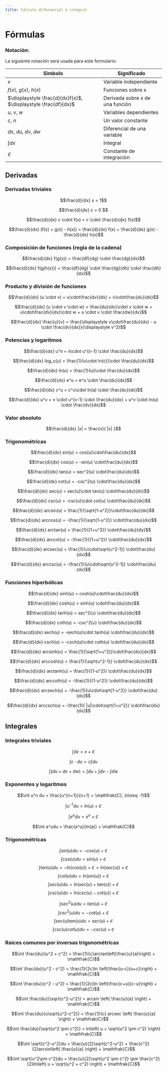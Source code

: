 ```yaml
---
title: Cálculo diferencial e integral
---
```


# Fórmulas

### Notación:

La siguiente notación será usada para este formulario:

| Símbolo | Significado |
| --- | --- |
| $x$ | Variable independiente |
| $f(x)$, $g(x)$, $h(x)$ | Funciones sobre x |
| $\displaystyle \frac{d}{dx}f(x)$, $\displaystyle \frac{df}{dx}$ | Derivada sobre x de una función |
| $u$, $v$, $w$ | Variables dependientes |
| $c$, $n$ | Un valor constante |
| $dx$, $du$, $dv$, $dw$ | Diferencial de una variable |
| $\displaystyle \int dx$ | Integral |
| $\mathfrak{C}$ | Constante de integración |

## Derivadas

### Derivadas triviales

$$\frac{d}{dx} x = 1$$

$$\frac{d}{dx} c = 0 $$

$$\frac{d}{dx} c \cdot f(x) = c \cdot \frac{d}{dx} f(x)$$

$$\frac{d}{dx} (f(x) + g(x) - h(x)) = \frac{d}{dx} f(x) + \frac{d}{dx} g(x) - \frac{d}{dx} h(x)$$

### Composición de funciones (regla de la cadena)

$$\frac{d}{dx} f(g(x)) = \frac{df}{dg} \cdot \frac{dg}{dx}$$

$$\frac{d}{dx} f(g(h(x))) = \frac{df}{dg} \cdot \frac{dg}{dh} \cdot \frac{dh}{dx}$$

### Producto y división de funciones

$$\frac{d}{dx} (u \cdot v) = u\cdot\frac{dv}{dx} + v\cdot\frac{du}{dx}$$

$$\frac{d}{dx} (u \cdot v \cdot w) = \frac{du}{dx}\cdot v \cdot w +  u\cdot\frac{dv}{dx}\cdot w + u \cdot v \cdot \frac{dw}{dx}$$

$$\frac{d}{dx} \frac{u}{v} = \frac{\displaystyle v\cdot\frac{du}{dx} - u \cdot \frac{dv}{dx}}{\displaystyle v^2}$$

### Potencias y logaritmos

$$\frac{d}{dx} u^n = n\cdot u^{n-1} \cdot \frac{du}{dx}$$

$$\frac{d}{dx} log_c(u) = \frac{1}{u\cdot ln(c)}\cdot \frac{du}{dx}$$

$$\frac{d}{dx} ln(u) = \frac{1}{u}\cdot \frac{du}{dx}$$

$$\frac{d}{dx} e^u = e^u \cdot \frac{du}{dx}$$

$$\frac{d}{dx} c^u = c^u\cdot ln(a) \cdot \frac{du}{dx}$$

$$\frac{d}{dx} u^v = v \cdot u^{v-1} \cdot \frac{du}{dx} + u^v \cdot ln(u) \cdot \frac{dv}{dx}$$

### Valor absoluto

$$\frac{d}{dx} |x| = \frac{x}{ |x| }$$

### Trigonométricas

$$\frac{d}{dx} sin(u) = cos(u)\cdot\frac{du}{dx}$$

$$\frac{d}{dx} cos(u) = -sin(u) \cdot\frac{du}{dx}$$

$$\frac{d}{dx} tan(u) = sec^2(u) \cdot\frac{du}{dx}$$

$$\frac{d}{dx} cot(u) = -csc^2(u) \cdot\frac{du}{dx}$$

$$\frac{d}{dx} sec(u) = sec(u)\cdot tan(u) \cdot\frac{du}{dx}$$

$$\frac{d}{dx} csc(u) = -csc(u)\cdot cot(u) \cdot\frac{du}{dx}$$

$$\frac{d}{dx} arcsin(u) = \frac{1}{\sqrt{1-u^2}}\cdot\frac{du}{dx}$$

$$\frac{d}{dx} arccos(u) = -\frac{1}{\sqrt{1-u^2}} \cdot\frac{du}{dx}$$

$$\frac{d}{dx} arctan(u) = \frac{1}{{1+u^2}} \cdot\frac{du}{dx}$$

$$\frac{d}{dx} arccot(u) = -\frac{1}{{1+u^2}}  \cdot\frac{du}{dx}$$

$$\frac{d}{dx} arcsec(u) = \frac{1}{u\cdot\sqrt{u^2-1}} \cdot\frac{du}{dx}$$

$$\frac{d}{dx} arccsc(u) = -\frac{1}{u\cdot\sqrt{u^2-1}} \cdot\frac{du}{dx}$$

### Funciones hiperbólicas

$$\frac{d}{dx} sinh(u) = cosh(u)\cdot\frac{du}{dx}$$

$$\frac{d}{dx} cosh(u) = sinh(u) \cdot\frac{du}{dx}$$

$$\frac{d}{dx} tanh(u) = sec^2(u) \cdot\frac{du}{dx}$$

$$\frac{d}{dx} coth(u) = -csc^2(u) \cdot\frac{du}{dx}$$

$$\frac{d}{dx} sech(u) = -sech(u)\cdot tanh(u) \cdot\frac{du}{dx}$$

$$\frac{d}{dx} csch(u) = -csch(u)\cdot coth(u) \cdot\frac{du}{dx}$$

$$\frac{d}{dx} arcsinh(u) = \frac{1}{\sqrt{1+u^2}}\cdot\frac{du}{dx}$$

$$\frac{d}{dx} arccosh(u) = \frac{1}{\sqrt{u^2-1}} \cdot\frac{du}{dx}$$

$$\frac{d}{dx} arctanh(u) = \frac{1}{{1-u^2}} \cdot\frac{du}{dx}$$

$$\frac{d}{dx} arccoth(u) = -\frac{1}{{1-u^2}}  \cdot\frac{du}{dx}$$

$$\frac{d}{dx} arcsech(u) = -\frac{1}{u\cdot\sqrt{1-u^2}} \cdot\frac{du}{dx}$$

$$\frac{d}{dx} arccsch(u) = -\frac{1}{ |u|\cdot\sqrt{1+u^2}} \cdot\frac{du}{dx}$$

## Integrales

### Integrales triviales

$$\int dx = x + \mathfrak{C}$$

$$\int c\cdot du = c \int du$$

$$\int(du + dv + dw) = \int du + \int dv - \int dw$$

### Exponentes y logaritmos

$$\int u^n du = \frac{u^{n+1}}{n+1} + \mathfrak{C}, (n\neq -1)$$

$$\int u^{-1}du = ln(u) + \mathfrak{C}$$

$$\int e^udu = e^u + \mathfrak{C}$$

$$\int a^udu = \frac{a^u}{ln(a)} + \mathfrak{C}$$

### Trigonométricas

$$\int sin(u)du = -cos(u) + \mathfrak{C}$$ $$\int cos(u)du = sin(u) + \mathfrak{C}$$ $$\int tan(u)du = -ln(cos(u)) + \mathfrak{C} = ln(sec(u)) + \mathfrak{C}$$ $$\int cot(u)du = ln(sin(u)) + \mathfrak{C}$$ $$\int sec(u)du = ln(sec(u) + tan(u)) + \mathfrak{C}$$ $$\int csc(u)du = ln(csc(u) - cot(u)) + \mathfrak{C}$$

$$\int sec^2(u)du = tan(u) + \mathfrak{C}$$ $$\int csc^2(u)du = -cot(u) + \mathfrak{C}$$ $$\int sec(u)tan(u)du = sec(u) + \mathfrak{C}$$ $$\int csc(u)cot(u)du = -csc(u) + \mathfrak{C}$$

### Raíces comunes por inversas trigonométricas

$$\int \frac{du}{u^2 + c^2} = \frac{1}{c}arctan\left(\frac{u}{a}\right) + \mathfrak{C}$$

$$\int \frac{du}{u^2 - c^2} = \frac{1}{2c}ln \left(\frac{u-c}{u+c}\right) + \mathfrak{C}$$

$$\int \frac{du}{c^2 - u^2} = \frac{1}{2c}ln \left(\frac{c+u}{c-u}\right) + \mathfrak{C}$$

$$\int \frac{du}{\sqrt{c^2-u^2}} = arcsin \left( \frac{u}{a} \right) + \mathfrak{C}$$

$$\int \frac{du}{u\sqrt{u^2-c^2}} = \frac{1}{c} arcsec \left( \frac{u}{a} \right) + \mathfrak{C}$$

$$\int \frac{du}{\sqrt{u^2 \pm c^2}} = ln\left( u + \sqrt{u^2 \pm c^2} \right) + \mathfrak{C}$$

$$\int \sqrt{c^2-u^2}du = \frac{u}{2}\sqrt{c^2-u^2} + \frac{c^2}{2}arcsin\left( \frac{u}{a} \right) + \mathfrak{C}$$

$$\int \sqrt{u^2\pm c^2}du = \frac{u}{2}\sqrt{u^2 \pm c^2} \pm \frac{c^2}{2}ln\left( u + \sqrt{u^2 + c^2} \right) + \mathfrak{C}$$
